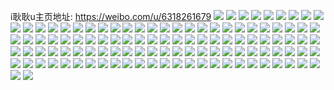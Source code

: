 i耿耿u主页地址: https://weibo.com/u/6318261679 
![](https://wx4.sinaimg.cn/mw2000/006TAMurly1h9bc4dwv6gj32c03404qr.jpg) 
![](https://wx4.sinaimg.cn/mw2000/006TAMurly1h9bc4gi4n9j32bo33m4qr.jpg) 
![](https://wx4.sinaimg.cn/mw2000/006TAMurly1h9bc4fmgg3j32c02x0hdu.jpg) 
![](https://wx4.sinaimg.cn/mw2000/006TAMurly1h9bc4ht2zuj328b2sdb2a.jpg) 
![](https://wx4.sinaimg.cn/mw2000/006TAMurly1h8pj3cx3dxj31k12c1npd.jpg) 
![](https://wx4.sinaimg.cn/mw2000/006TAMurly1h8pj3c4xr7j31i4296kjl.jpg) 
![](https://wx4.sinaimg.cn/mw2000/006TAMurly1h8pj3dw5t9j31sc2dsx6p.jpg) 
![](https://wx4.sinaimg.cn/mw2000/006TAMurly1h7pxuvpm42j32c02c0npd.jpg) 
![](https://wx4.sinaimg.cn/mw2000/006TAMurly1h7pxux83faj32c02c04qr.jpg) 
![](https://wx4.sinaimg.cn/mw2000/006TAMurly1h7isfwqamlj323u35su0z.jpg) 
![](https://wx4.sinaimg.cn/mw2000/006TAMurly1h7isfunrtdj320e30mb2a.jpg) 
![](https://wx4.sinaimg.cn/mw2000/006TAMurly1h74l0zvmejj30u0190487.jpg) 
![](https://wx4.sinaimg.cn/mw2000/006TAMurly1h74l0z0xp6j30u0190td0.jpg) 
![](https://wx4.sinaimg.cn/mw2000/006TAMurly1h6xyyb6ebfj30u00u0wh2.jpg) 
![](https://wx4.sinaimg.cn/mw2000/006TAMurly1h5zipbht8mj310o1cwtbw.jpg) 
![](https://wx4.sinaimg.cn/mw2000/006TAMurly1h5liu6q4gyj32c0340e82.jpg) 
![](https://wx4.sinaimg.cn/mw2000/006TAMurly1h5liu8966lj327g2xxu0x.jpg) 
![](https://wx4.sinaimg.cn/mw2000/006TAMurly1h5liu99y26j32702xdu0x.jpg) 
![](https://wx4.sinaimg.cn/mw2000/006TAMurly1h5b6kzfpmoj30u0154naz.jpg) 
![](https://wx4.sinaimg.cn/mw2000/006TAMurly1h5b6kysqh2j30u014045b.jpg) 
![](https://wx4.sinaimg.cn/mw2000/006TAMurly1h5b6kzy00mj30u0142du3.jpg) 
![](https://wx4.sinaimg.cn/mw2000/006TAMurly1h5b6kxccyxj30u0146tnn.jpg) 
![](https://wx4.sinaimg.cn/mw2000/006TAMurly1h5b6kz2pnwj30u014n10w.jpg) 
![](https://wx4.sinaimg.cn/mw2000/006TAMurly1h5b6l0bjmyj30u0162wsv.jpg) 
![](https://wx4.sinaimg.cn/mw2000/006TAMurly1h5b6l1odehj30u01hcaml.jpg) 
![](https://wx4.sinaimg.cn/mw2000/006TAMurly1h5b6l146z1j30u0140dsr.jpg) 
![](https://wx4.sinaimg.cn/mw2000/006TAMurly1h5b6l5ezc0j30u0140ajg.jpg) 
![](https://wx4.sinaimg.cn/mw2000/006TAMurly1h5b6qr0a3uj30u01hcqi3.jpg) 
![](https://wx4.sinaimg.cn/mw2000/006TAMurly1h3yauqeas6j30k00xcgtr.jpg) 
![](https://wx4.sinaimg.cn/mw2000/006TAMurly1h3yauqmoisj30k00xck07.jpg) 
![](https://wx4.sinaimg.cn/mw2000/006TAMurly1h3yauq1ye3j30k00xcdoy.jpg) 
![](https://wx4.sinaimg.cn/mw2000/006TAMurly1h25ziqewhpj31eg2hp1fn.jpg) 
![](https://wx4.sinaimg.cn/mw2000/006TAMurly1h25zipt8mxj31g22kj1kx.jpg) 
![](https://wx4.sinaimg.cn/mw2000/006TAMurly1h1cmct9hxgj31qo2c0qv5.jpg) 
![](https://wx4.sinaimg.cn/mw2000/006TAMurly1h1cmcumopnj32c0341000.jpg) 
![](https://wx4.sinaimg.cn/mw2000/006TAMurly1h1cmcs0lpqj32c0341b2c.jpg) 
![](https://wx4.sinaimg.cn/mw2000/006TAMurly1h1cmcz7jedj32c0341kjo.jpg) 
![](https://wx4.sinaimg.cn/mw2000/006TAMurly1h1cmd0n5h8j326g2wmhdu.jpg) 
![](https://wx4.sinaimg.cn/mw2000/006TAMurly1h1cmcnp0acj32c0341x6r.jpg) 
![](https://wx4.sinaimg.cn/mw2000/006TAMurly1h19o1z9zuvj30k00k0wgf.jpg) 
![](https://wx4.sinaimg.cn/mw2000/006TAMurly1h07a2jbnkjj32772xm1ky.jpg) 
![](https://wx4.sinaimg.cn/mw2000/006TAMurly1h07a2hnr4aj32762xkb2a.jpg) 
![](https://wx4.sinaimg.cn/mw2000/006TAMurly1h07a2kcmeoj323y2t9kjl.jpg) 
![](https://wx4.sinaimg.cn/mw2000/006TAMurly1gzhs042v3ej30zw1bvngb.jpg) 
![](https://wx4.sinaimg.cn/mw2000/006TAMurly1gy2ssus1ojj31ug2gl4q7.jpg) 
![](https://wx4.sinaimg.cn/mw2000/006TAMurly1gy2sswgxupj33402c0x6q.jpg) 
![](https://wx4.sinaimg.cn/mw2000/006TAMurly1gy2ssxf6z8j32c0340u0y.jpg) 
![](https://wx4.sinaimg.cn/mw2000/006TAMurly1gy2ssxyw7fj31z22mq4qp.jpg) 
![](https://wx4.sinaimg.cn/mw2000/006TAMurly1gxccg3gf3rj30u0140wmn.jpg) 
![](https://wx4.sinaimg.cn/mw2000/006TAMurly1gxccg2e6qtj30u0140dm9.jpg) 
![](https://wx4.sinaimg.cn/mw2000/006TAMurly1gxccg5f7lgj30u0140tgi.jpg) 
![](https://wx4.sinaimg.cn/mw2000/006TAMurly1gxccg6c0p1j30u014010o.jpg) 
![](https://wx4.sinaimg.cn/mw2000/006TAMurly1gvw2womdwij322o3404qq.jpg) 
![](https://wx4.sinaimg.cn/mw2000/006TAMurly1gvw2wphrl7j322o3407wi.jpg) 
![](https://wx4.sinaimg.cn/mw2000/006TAMurly1gvw2wn26ewj322o340b2a.jpg) 
![](https://wx4.sinaimg.cn/mw2000/006TAMurly1gvw2wqsno9j322m33z7wi.jpg) 
![](https://wx4.sinaimg.cn/mw2000/006TAMurly1gvrs9tebrij30u0140dn0.jpg) 
![](https://wx4.sinaimg.cn/mw2000/006TAMurly1gvrs9smb9mj30u013vn4c.jpg) 
![](https://wx4.sinaimg.cn/mw2000/006TAMurly1gvbh0dnweaj60u0140gth02.jpg) 
![](https://wx4.sinaimg.cn/mw2000/006TAMurly1gvbh0fj7g9j60u0140k0002.jpg) 
![](https://wx4.sinaimg.cn/mw2000/006TAMurly1gvbh0gavexj60u0140wms02.jpg) 
![](https://wx4.sinaimg.cn/mw2000/006TAMurly1gvbh0h1jxhj60u0140n5s02.jpg) 
![](https://wx4.sinaimg.cn/mw2000/006TAMurly1grvm3uel9dj32872yy7wj.jpg) 
![](https://wx4.sinaimg.cn/mw2000/006TAMurly1grvm3menblj32c0340qve.jpg) 
![](https://wx4.sinaimg.cn/mw2000/006TAMurly1grvm3iuxg5j32132peb2b.jpg) 
![](https://wx4.sinaimg.cn/mw2000/006TAMurly1grvm3t5lmdj320n2pf7wp.jpg) 
![](https://wx4.sinaimg.cn/mw2000/006TAMurly1grvm4nwd1xj32c0340b2i.jpg) 
![](https://wx4.sinaimg.cn/mw2000/006TAMurly1grvm3r4ygwj326x2x97wo.jpg) 
![](https://wx4.sinaimg.cn/mw2000/006TAMurly1gre1evypdkj30u0140aof.jpg) 
![](https://wx4.sinaimg.cn/mw2000/006TAMurly1gre1ewx67zj30u0140ana.jpg) 
![](https://wx4.sinaimg.cn/mw2000/006TAMurly1grak0wxejlj31lf24i4qp.jpg) 
![](https://wx4.sinaimg.cn/mw2000/006TAMurly1grak0w823mj323f2slqv5.jpg) 
![](https://wx4.sinaimg.cn/mw2000/006TAMurly1gqpxc9tbj4j33402c0qv6.jpg) 
![](https://wx4.sinaimg.cn/mw2000/006TAMurly1gqpxcd0iqcj31sc2dskjl.jpg) 
![](https://wx4.sinaimg.cn/mw2000/006TAMurly1gqpxcgtz58j33402c0x6q.jpg) 
![](https://wx4.sinaimg.cn/mw2000/006TAMurly1gqpxc4mwkrj31sc2dsnpd.jpg) 
![](https://wx4.sinaimg.cn/mw2000/006TAMurly1gq0qumishfj31qv3407wi.jpg) 
![](https://wx4.sinaimg.cn/mw2000/006TAMurly1gq0qunmobpj324e2v8hdt.jpg) 
![](https://wx4.sinaimg.cn/mw2000/006TAMurly1gpj83xt2bdj30u0140n9l.jpg) 
![](https://wx4.sinaimg.cn/mw2000/006TAMurly1gpj8405f9cj30u0141wmz.jpg) 
![](https://wx4.sinaimg.cn/mw2000/006TAMurly1gpj83yu2kqj30u013z4ax.jpg) 
![](https://wx4.sinaimg.cn/mw2000/006TAMurly1gpj842hf4dj30u0160n5k.jpg) 
![](https://wx4.sinaimg.cn/mw2000/006TAMurly1gpj8435xw9j30u0140jza.jpg) 
![](https://wx4.sinaimg.cn/mw2000/006TAMurly1gpj841e11nj30u0141qcu.jpg) 
![](https://wx4.sinaimg.cn/mw2000/006TAMurly1gpj844uu96j30u0140do6.jpg) 
![](https://wx4.sinaimg.cn/mw2000/006TAMurly1gpj8446v8dj30u01407cr.jpg) 
![](https://wx4.sinaimg.cn/mw2000/006TAMurly1gpj83w9g8xj30u01407fm.jpg) 
![](https://wx4.sinaimg.cn/mw2000/006TAMurly1go01rcjfpaj30u0140tf1.jpg) 
![](https://wx4.sinaimg.cn/mw2000/006TAMurly1go01rcaa7ej30u013zjvy.jpg) 
![](https://wx4.sinaimg.cn/mw2000/006TAMurly1gl4q6ouo0gj30u015g12i.jpg) 
![](https://wx4.sinaimg.cn/mw2000/006TAMurly1gfoklpqhwrj31kw1kwqv5.jpg) 
![](https://wx4.sinaimg.cn/mw2000/006TAMurly1gfm7rdtn16j316o1kwb2a.jpg) 
![](https://wx4.sinaimg.cn/mw2000/006TAMurly1gfm7ri0lohj316o1kwe81.jpg) 
![](https://wx4.sinaimg.cn/mw2000/006TAMurly1gfm7rm6d6ej316o1kwnpd.jpg) 
![](https://wx4.sinaimg.cn/mw2000/006TAMurly1gfm7r48yo8j316o1kwnpd.jpg) 
![](https://wx4.sinaimg.cn/mw2000/006TAMurly1gfm7rnio3aj30qo0fcdi4.jpg) 
![](https://wx4.sinaimg.cn/mw2000/006TAMurly1gfm7rpz5t3j316o1kwnpd.jpg) 
![](https://wx4.sinaimg.cn/mw2000/006TAMurly1gfm7rwhuynj316o1kwe82.jpg) 
![](https://wx4.sinaimg.cn/mw2000/006TAMurly1gfm7s1vv62j316n1kwnpd.jpg) 
![](https://wx4.sinaimg.cn/mw2000/006TAMurly1gfm7s79rppj316o1kwqv5.jpg) 
![](https://wx4.sinaimg.cn/mw2000/006TAMurly1galzi2fafxj32c03401kz.jpg) 
![](https://wx4.sinaimg.cn/mw2000/006TAMurly1galzi4e5q3j32c0340u0y.jpg) 
![](https://wx4.sinaimg.cn/mw2000/006TAMurly1galzi67azsj32c03401kz.jpg) 
![](https://wx4.sinaimg.cn/mw2000/006TAMurly1gakxb05bjaj31921o0u0x.jpg) 
![](https://wx4.sinaimg.cn/mw2000/006TAMurly1gakxb0zo3bj31921o0npd.jpg) 
![](https://wx4.sinaimg.cn/mw2000/006TAMurly1g8vi6sm6ytj31c41vdnpe.jpg) 
![](https://wx4.sinaimg.cn/mw2000/006TAMurly1g8vi6tnpl0j31611614qp.jpg) 
![](https://wx4.sinaimg.cn/mw2000/006TAMurly1g8mypp826mj31z41z41ky.jpg) 
![](https://wx4.sinaimg.cn/mw2000/006TAMurly1g8mypl3ugqj31z41z41ky.jpg) 
![](https://wx4.sinaimg.cn/mw2000/006TAMurly1g8mypjgrsrj31z41z44qq.jpg) 
![](https://wx4.sinaimg.cn/mw2000/006TAMurly1g8mypmtsn9j31z41z44qq.jpg) 
